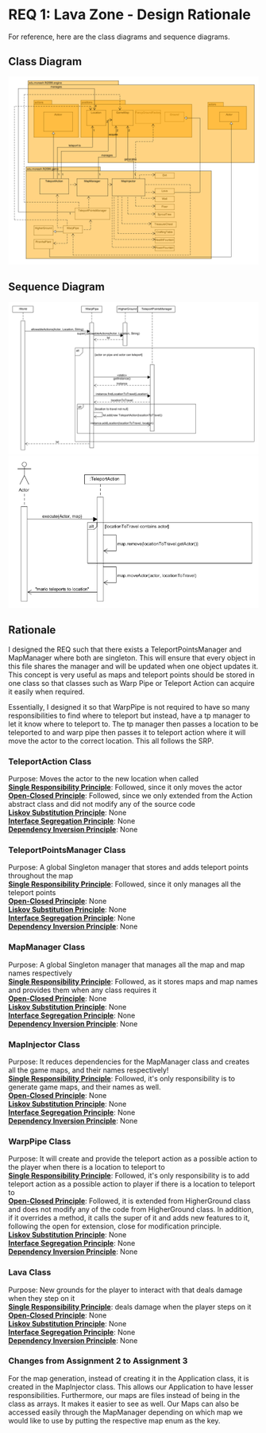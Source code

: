 # REQ 1: Lava Zone - Design Rationale

For reference, here are the class diagrams and sequence diagrams.

## Class Diagram

![ass 3 req1 class diagram](./Ass3_REQ1_class.png "Ass 3 REQ1 Class Diagram")

## Sequence Diagram

![ass 3 req1 sequence diagram 1](./Ass3_REQ1_sequence.png "Ass 3 REQ1 Sequence Diagram 1")
![ass 3 req1 sequence diagram 2](./Ass3_REQ1_sequence2.png "Ass 3 REQ1 Sequence Diagram 2")

## Rationale  
I designed the REQ such that there exists a TeleportPointsManager and MapManager where both are singleton. 
This will ensure that every object in this file shares the manager and will be updated when one object
updates it. This concept is very useful as maps and teleport points should be stored in one class so that 
classes such as Warp Pipe or Teleport Action can acquire it easily when required.

Essentially, I designed it so that WarpPipe is not required to have so many responsibilities to find where to teleport but instead, have
a tp manager to let it know where to teleport to. The tp manager then passes a location to be teleported to and warp pipe then passes it to teleport action
where it will move the actor to the correct location. This all follows the SRP. 

### TeleportAction Class
Purpose: Moves the actor to the new location when called  
<b><u>Single Responsibility Principle</b></u>: Followed, since it only moves the actor  
<b><u>Open-Closed Principle</b></u>: Followed, since we only extended from the Action abstract class and did not modify any of the 
source code  
<b><u>Liskov Substitution Principle</b></u>: None  
<b><u>Interface Segregation Principle</b></u>: None    
<b><u>Dependency Inversion Principle</b></u>: None  

### TeleportPointsManager Class  
Purpose: A global Singleton manager that stores and adds teleport points throughout the map   
<b><u>Single Responsibility Principle</b></u>: Followed, since it only manages all the teleport points   
<b><u>Open-Closed Principle</b></u>: None  
<b><u>Liskov Substitution Principle</b></u>: None  
<b><u>Interface Segregation Principle</b></u>: None  
<b><u>Dependency Inversion Principle</b></u>: None  

### MapManager Class  
Purpose: A global Singleton manager that manages all the map and map names respectively  
<b><u>Single Responsibility Principle</b></u>:  Followed, as it stores maps and map names and provides them when any class requires it  
<b><u>Open-Closed Principle</b></u>: None  
<b><u>Liskov Substitution Principle</b></u>: None  
<b><u>Interface Segregation Principle</b></u>: None    
<b><u>Dependency Inversion Principle</b></u>: None  

### MapInjector Class  
Purpose: It reduces dependencies for the MapManager class and creates all the game maps, and their names respectively!  
<b><u>Single Responsibility Principle</b></u>: Followed, it's only responsibility is to generate game maps, and their names as well.  
<b><u>Open-Closed Principle</b></u>: None  
<b><u>Liskov Substitution Principle</b></u>: None  
<b><u>Interface Segregation Principle</b></u>: None    
<b><u>Dependency Inversion Principle</b></u>: None   

### WarpPipe Class  
Purpose: It will create and provide the teleport action as a possible action to the player when there is a location to teleport to  
<b><u>Single Responsibility Principle</b></u>: Followed, it's only responsibility is to add teleport action as a possible action
to player if there is a location to teleport to  
<b><u>Open-Closed Principle</b></u>: Followed, it is extended from HigherGround class and does not modify any of the code from
HigherGround class. In addition, if it overrides a method, it calls the super of it and adds new features to it, following the 
open for extension, close for modification principle.  
<b><u>Liskov Substitution Principle</b></u>: None   
<b><u>Interface Segregation Principle</b></u>: None     
<b><u>Dependency Inversion Principle</b></u>: None   

### Lava Class
Purpose: New grounds for the player to interact with that deals damage when they step on it  
<b><u>Single Responsibility Principle</b></u>: deals damage when the player steps on it  
<b><u>Open-Closed Principle</b></u>: None   
<b><u>Liskov Substitution Principle</b></u>: None  
<b><u>Interface Segregation Principle</b></u>: None    
<b><u>Dependency Inversion Principle</b></u>: None  

### Changes from Assignment 2 to Assignment 3  
For the map generation, instead of creating it in the Application class, it is created in the MapInjector class.
This allows our Application to have lesser responsibilities. Furthermore, our maps are files instead of being in the class
as arrays. It makes it easier to see as well. Our Maps can also be accessed easily through the MapManager depending on which map 
we would like to use by putting the respective map enum as the key.